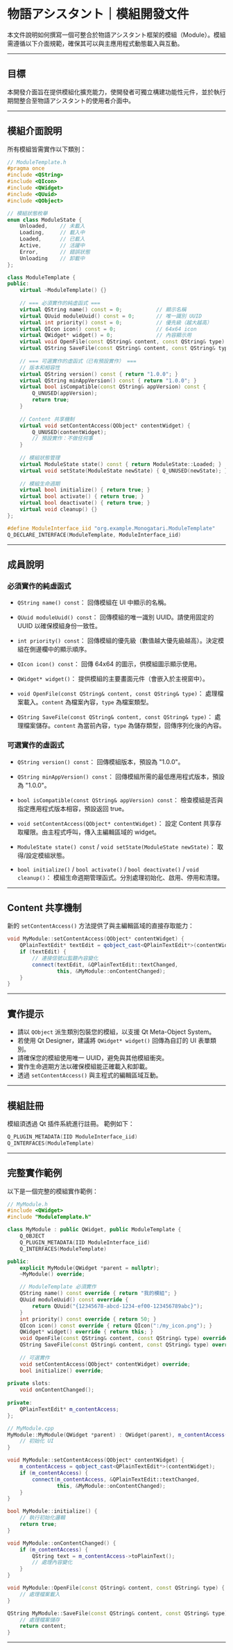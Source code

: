 # 物語アシスタント｜模組開發文件

本文件說明如何撰寫一個可整合於物語アシスタント框架的模組（Module）。模組需遵循以下介面規範，確保其可以與主應用程式動態載入與互動。

---

## 目標

本開發介面旨在提供模組化擴充能力，使開發者可獨立構建功能性元件，並於執行期間整合至物語アシスタント的使用者介面中。

---

## 模組介面說明

所有模組皆需實作以下類別：

```cpp
// ModuleTemplate.h
#pragma once
#include <QString>
#include <QIcon>
#include <QWidget>
#include <QUuid>
#include <QObject>

// 模組狀態枚舉
enum class ModuleState {
    Unloaded,    // 未載入
    Loading,     // 載入中
    Loaded,      // 已載入
    Active,      // 活躍中
    Error,       // 錯誤狀態
    Unloading    // 卸載中
};

class ModuleTemplate {
public:
    virtual ~ModuleTemplate() {}
    
    // === 必須實作的純虛函式 ===
    virtual QString name() const = 0;           // 顯示名稱
    virtual QUuid moduleUuid() const = 0;       // 唯一識別 UUID
    virtual int priority() const = 0;           // 優先級（越大越高）
    virtual QIcon icon() const = 0;             // 64x64 icon
    virtual QWidget* widget() = 0;              // 內容顯示用
    virtual void OpenFile(const QString& content, const QString& type) = 0;
    virtual QString SaveFile(const QString& content, const QString& type) = 0;
    
    // === 可選實作的虛函式（已有預設實作） ===
    // 版本和相容性
    virtual QString version() const { return "1.0.0"; }
    virtual QString minAppVersion() const { return "1.0.0"; }
    virtual bool isCompatible(const QString& appVersion) const { 
        Q_UNUSED(appVersion); 
        return true; 
    }
    
    // Content 共享機制
    virtual void setContentAccess(QObject* contentWidget) {
        Q_UNUSED(contentWidget);
        // 預設實作：不做任何事
    }
    
    // 模組狀態管理
    virtual ModuleState state() const { return ModuleState::Loaded; }
    virtual void setState(ModuleState newState) { Q_UNUSED(newState); }
    
    // 模組生命週期
    virtual bool initialize() { return true; }
    virtual bool activate() { return true; }
    virtual bool deactivate() { return true; }
    virtual void cleanup() {}
};

#define ModuleInterface_iid "org.example.Monogatari.ModuleTemplate"
Q_DECLARE_INTERFACE(ModuleTemplate, ModuleInterface_iid)
```

---

## 成員說明

### 必須實作的純虛函式

* `QString name() const`：
  回傳模組在 UI 中顯示的名稱。

* `QUuid moduleUuid() const`：
  回傳模組的唯一識別 UUID。請使用固定的 UUID 以確保模組身份一致性。

* `int priority() const`：
  回傳模組的優先級（數值越大優先級越高）。決定模組在側邊欄中的顯示順序。

* `QIcon icon() const`：
  回傳 64x64 的圖示，供模組圖示顯示使用。

* `QWidget* widget()`：
  提供模組的主要畫面元件（會嵌入於主視窗中）。

* `void OpenFile(const QString& content, const QString& type)`：
  處理檔案載入。`content` 為檔案內容，`type` 為檔案類型。

* `QString SaveFile(const QString& content, const QString& type)`：
  處理檔案儲存。`content` 為當前內容，`type` 為儲存類型，回傳序列化後的內容。

### 可選實作的虛函式

* `QString version() const`：
  回傳模組版本，預設為 "1.0.0"。

* `QString minAppVersion() const`：
  回傳模組所需的最低應用程式版本，預設為 "1.0.0"。

* `bool isCompatible(const QString& appVersion) const`：
  檢查模組是否與指定應用程式版本相容，預設返回 true。

* `void setContentAccess(QObject* contentWidget)`：
  設定 Content 共享存取權限。由主程式呼叫，傳入主編輯區域的 widget。

* `ModuleState state() const` / `void setState(ModuleState newState)`：
  取得/設定模組狀態。

* `bool initialize()` / `bool activate()` / `bool deactivate()` / `void cleanup()`：
  模組生命週期管理函式。分別處理初始化、啟用、停用和清理。

---

## Content 共享機制

新的 `setContentAccess()` 方法提供了與主編輯區域的直接存取能力：

```cpp
void MyModule::setContentAccess(QObject* contentWidget) {
    QPlainTextEdit* textEdit = qobject_cast<QPlainTextEdit*>(contentWidget);
    if (textEdit) {
        // 連接信號以監聽內容變化
        connect(textEdit, &QPlainTextEdit::textChanged, 
                this, &MyModule::onContentChanged);
    }
}
```

---

## 實作提示

* 請以 `QObject` 派生類別包裝您的模組，以支援 Qt Meta-Object System。
* 若使用 Qt Designer，建議將 `QWidget* widget()` 回傳為自訂的 UI 表單類別。
* 請確保您的模組使用唯一 UUID，避免與其他模組衝突。
* 實作生命週期方法以確保模組能正確載入和卸載。
* 透過 `setContentAccess()` 與主程式的編輯區域互動。

---

## 模組註冊

模組須透過 Qt 插件系統進行註冊。
範例如下：
```cpp
Q_PLUGIN_METADATA(IID ModuleInterface_iid)
Q_INTERFACES(ModuleTemplate)
```

---

## 完整實作範例

以下是一個完整的模組實作範例：

```cpp
// MyModule.h
#include <QWidget>
#include "ModuleTemplate.h"

class MyModule : public QWidget, public ModuleTemplate {
    Q_OBJECT
    Q_PLUGIN_METADATA(IID ModuleInterface_iid)
    Q_INTERFACES(ModuleTemplate)

public:
    explicit MyModule(QWidget *parent = nullptr);
    ~MyModule() override;

    // ModuleTemplate 必須實作
    QString name() const override { return "我的模組"; }
    QUuid moduleUuid() const override { 
        return QUuid("{12345678-abcd-1234-ef00-123456789abc}"); 
    }
    int priority() const override { return 50; }
    QIcon icon() const override { return QIcon(":/my_icon.png"); }
    QWidget* widget() override { return this; }
    void OpenFile(const QString& content, const QString& type) override;
    QString SaveFile(const QString& content, const QString& type) override;
    
    // 可選實作
    void setContentAccess(QObject* contentWidget) override;
    bool initialize() override;
    
private slots:
    void onContentChanged();
    
private:
    QPlainTextEdit* m_contentAccess;
};

// MyModule.cpp
MyModule::MyModule(QWidget *parent) : QWidget(parent), m_contentAccess(nullptr) {
    // 初始化 UI
}

void MyModule::setContentAccess(QObject* contentWidget) {
    m_contentAccess = qobject_cast<QPlainTextEdit*>(contentWidget);
    if (m_contentAccess) {
        connect(m_contentAccess, &QPlainTextEdit::textChanged,
                this, &MyModule::onContentChanged);
    }
}

bool MyModule::initialize() {
    // 執行初始化邏輯
    return true;
}

void MyModule::onContentChanged() {
    if (m_contentAccess) {
        QString text = m_contentAccess->toPlainText();
        // 處理內容變化
    }
}

void MyModule::OpenFile(const QString& content, const QString& type) {
    // 處理檔案載入
}

QString MyModule::SaveFile(const QString& content, const QString& type) {
    // 處理檔案儲存
    return content;
}
```

---

